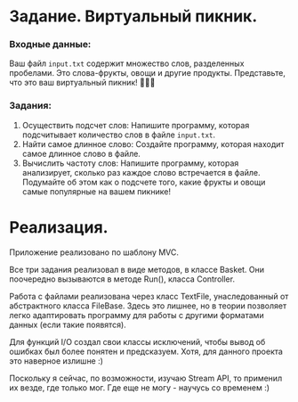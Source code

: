# Задание. Виртуальный пикник.

### Входные данные:
Ваш файл `input.txt` содержит множество слов, разделенных
пробелами. Это слова-фрукты, овощи и другие продукты.
Представьте, что это ваш виртуальный пикник! 🍎🥕🥧
### Задания:
1. Осуществить подсчет слов:
   Напишите программу, которая подсчитывает количество слов в
   файле `input.txt`.
2. Найти самое длинное слово:
   Создайте программу, которая находит самое длинное слово в
   файле.
3. Вычислить частоту слов:
   Напишите программу, которая анализирует, сколько раз каждое
   слово встречается в файле. Подумайте об этом как о подсчете того,
   какие фрукты и овощи самые популярные на вашем пикнике!

# Реализация.

Приложение реализовано по шаблону MVC. 


Все три задания реализовал в виде методов, в классе Basket.
Они поочередно вызываются в методе Run(), класса Controller.

Работа с файлами реализована через класс TextFile, унаследованный
от абстрактного класса FileBase. Здесь это лишнее, но в теории
позволяет легко адаптировать программу для работы с другими
форматами данных (если такие появятся).

Для функций I/O создал свои классы исключений, чтобы вывод
об ошибках был более понятен и предсказуем. Хотя, для
данного проекта это наверное излишне :) 


Поскольку я сейчас, по возможности, изучаю Stream API, то применил
их везде, где только мог. Где еще не могу - научусь со временем :) 
